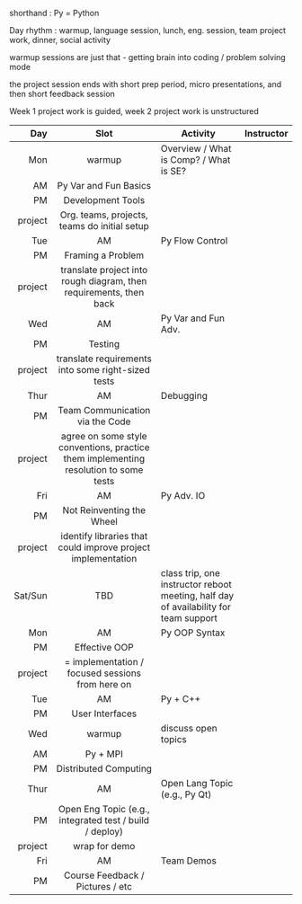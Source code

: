 shorthand : Py = Python

Day rhythm : warmup, language session, lunch, eng. session, team project work, dinner, social activity

warmup sessions are just that - getting brain into coding / problem solving mode

the project session ends with short prep period, micro presentations, and then short feedback session

Week 1 project work is guided, week 2 project work is unstructured

Day | Slot | Activity | Instructor
---:|:----:|----------|-----------
Mon | warmup | Overview / What is Comp? / What is SE?
 | AM | Py Var and Fun Basics
 | PM | Development Tools
 | project | Org. teams, projects, teams do initial setup
Tue | AM | Py Flow Control
 | PM | Framing a Problem
 | project | translate project into rough diagram, then requirements, then back
Wed | AM | Py Var and Fun Adv.
 | PM | Testing
 | project | translate requirements into some right-sized tests
Thur | AM | Debugging
 | PM | Team Communication via the Code
 | project | agree on some style conventions, practice them implementing resolution to some tests
Fri | AM | Py Adv. IO
 | PM | Not Reinventing the Wheel
 | project | identify libraries that could improve project implementation
Sat/Sun | TBD | class trip, one instructor reboot meeting, half day of availability for team support
Mon | AM | Py OOP Syntax
 | PM | Effective OOP
 | project | = implementation / focused sessions from here on
Tue | AM | Py + C++
 | PM | User Interfaces
Wed | warmup | discuss open topics 
 | AM | Py + MPI
 | PM | Distributed Computing
Thur | AM | Open Lang Topic (e.g., Py Qt)
 | PM | Open Eng Topic (e.g., integrated test / build / deploy)
 | project | wrap for demo
Fri | AM | Team Demos
 | PM | Course Feedback / Pictures / etc
